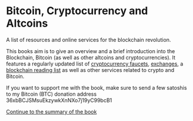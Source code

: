 # Bitcoin, Cryptocurrency and Altcoins

A list of resources and online services for the blockchain revolution.

This books aim is to give an overview and a brief introduction into the Blockchain, Bitcoin \(as well as other altcoins and cryptocurrencies\). It features a regularly updated list of [cryptocurrency faucets](/faucets.md), [exchanges](/chapter1.md), a [blockchain reading list](/blockchain-reading-list.md) as well as other services related to crypto and Bitcoin.

If you want to support me with the book, make sure to send a few satoshis to my Bitcoin \(BTC\) donation address 36xbBCJSMsuEkzywkXnNXo7j19yC99bcB1



[Continue to the summary of the book](/SUMMARY.md)


